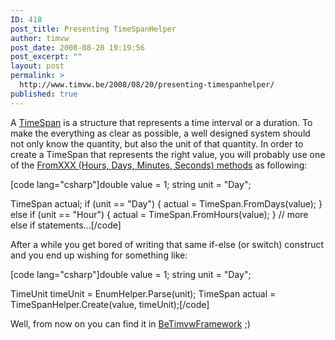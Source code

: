 ```yaml
---
ID: 418
post_title: Presenting TimeSpanHelper
author: timvw
post_date: 2008-08-20 19:19:56
post_excerpt: ""
layout: post
permalink: >
  http://www.timvw.be/2008/08/20/presenting-timespanhelper/
published: true
---
```

<p>A <a href="http://msdn.microsoft.com/en-us/library/system.timespan.aspx">TimeSpan</a> is a structure that represents a time interval or a duration. To make the everything as clear as possible, a well designed system should not only know the quantity, but also the unit of that quantity. In order to create a TimeSpan that represents the right value, you will probably use one of the <a href="http://msdn.microsoft.com/en-us/library/system.timespan_methods.aspx">FromXXX (Hours, Days, Minutes, Seconds) methods</a> as following:</p>

[code lang="csharp"]double value = 1;
string unit = "Day";

TimeSpan actual;
if (unit == "Day")
{
 actual = TimeSpan.FromDays(value);
}
else if (unit == "Hour")
{
 actual = TimeSpan.FromHours(value);
}
// more else if statements...[/code]

<p>After a while you get bored of writing that same if-else (or switch) construct and you end up wishing for something like:</p>
[code lang="csharp"]double value = 1;
string unit = "Day";

TimeUnit timeUnit = EnumHelper.Parse<timeUnit>(unit);
TimeSpan actual = TimeSpanHelper.Create(value, timeUnit);[/code]

<p>Well, from now on you can find it in <a href="http://www.codeplex.com/BeTimvwFramework">BeTimvwFramework</a> ;)</p>